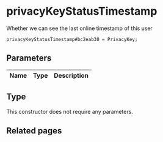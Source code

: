 # privacyKeyStatusTimestamp
Whether we can see the last online timestamp of this user

```
privacyKeyStatusTimestamp#bc2eab30 = PrivacyKey;
```

## Parameters
| Name | Type | Description |
| ---- | :----: | ----------- |


## Type
This constructor does not require any parameters.

## Related pages
